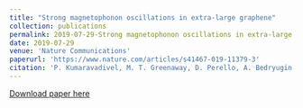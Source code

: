 ```yaml
---
title: "Strong magnetophonon oscillations in extra-large graphene"
collection: publications
permalink: 2019-07-29-Strong magnetophonon oscillations in extra-large graphene
date: 2019-07-29
venue: 'Nature Communications'
paperurl: 'https://www.nature.com/articles/s41467-019-11379-3'
citation: 'P. Kumaravadivel, M. T. Greenaway, D. Perello, A. Bedryugin, J, Birkbeck, J. Wengraf, S.Lui, J. H Edgar, A. K. Geim, L. Eaves and R. Krishna Kumar (2019). &quot;"Strong magnetophonon oscillations in extra-large graphene".&quot; <i>Nature Communications</i>. 10(1):3334.'
---
```


[Download paper here](https://www.nature.com/articles/s41467-019-11379-3)

